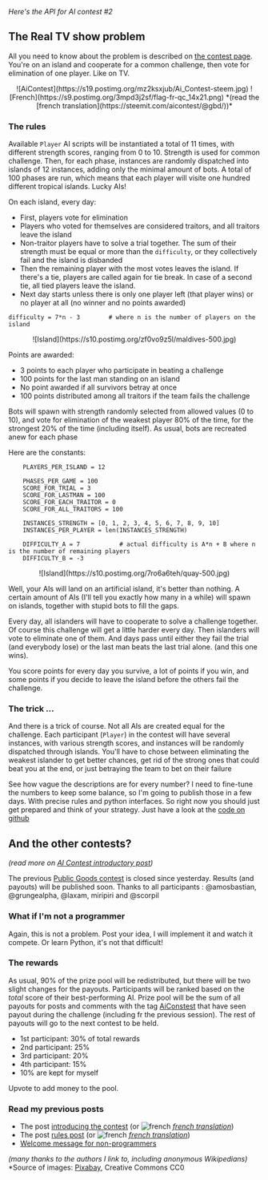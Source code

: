 *Here's the API for AI contest #2*

## The Real TV show problem

All you need to know about the problem is described on [the contest page](https://steemit.com/aicontest/@gbd/the-ai-contest-2-real-tv). You're on an island and cooperate for a common challenge, then vote for elimination of one player. Like on TV.

<center>
![AiContest](https://s19.postimg.org/mz2ksxjub/Ai_Contest-steem.jpg)
![French](https://s9.postimg.org/3mpd3j2sf/flag-fr-qc_14x21.png) *(read the [french translation](https://steemit.com/aicontest/@gbd/))*
</center>



### The rules

Available `Player` AI scripts will be instantiated a total of 11 times, with different strength scores, ranging from 0 to 10. Strength is used for common challenge. Then, for each phase, instances are randomly dispatched into islands of 12 instances, adding only the minimal amount of bots. A total of 100 phases are run, which means that each player will visite one hundred different tropical islands. Lucky AIs!

On each island, every day:
* First, players vote for elimination
* Players who voted for themselves are considered traitors, and all traitors leave the island
* Non-traitor players have to solve a trial together. The sum of their strength must be equal or more than the `difficulty`, or they collectively fail and the island is disbanded
* Then the remaining player with the most votes leaves the island. If there's a tie, players are called again for tie break. In case of a second tie, all tied players leave the island.
* Next day starts unless there is only one player left (that player wins) or no player at all (no winner and no points awarded)

```
difficulty = 7*n - 3 		# where n is the number of players on the island
```

<center>
![Island](https://s10.postimg.org/zf0vo9z5l/maldives-500.jpg)
</center>

Points are awarded:
* 3 points to each player who participate in beating a challenge
* 100 points for the last man standing on an island
* No point awarded if all survivors betray at once
* 100 points distributed among all traitors if the team fails the challenge

Bots will spawn with strength randomly selected from allowed values (0 to 10), and vote for elimination of the weakest player 80% of the time, for the strongest 20% of the time (including itself). As usual, bots are recreated anew for each phase

Here are the constants:

```
    PLAYERS_PER_ISLAND = 12

    PHASES_PER_GAME = 100
    SCORE_FOR_TRIAL = 3
    SCORE_FOR_LASTMAN = 100
    SCORE_FOR_EACH_TRAITOR = 0
    SCORE_FOR_ALL_TRAITORS = 100

    INSTANCES_STRENGTH = [0, 1, 2, 3, 4, 5, 6, 7, 8, 9, 10]
    INSTANCES_PER_PLAYER = len(INSTANCES_STRENGTH)
    
    DIFFICULTY_A = 7           # actual difficulty is A*n + B where n is the number of remaining players
    DIFFICULTY_B = -3

```




<center>
![Island](https://s10.postimg.org/7ro6a6teh/quay-500.jpg)
</center>





Well, your AIs will land on an artificial island, it's better than nothing. A certain amount of AIs (I'll tell you exactly how many in a while) will spawn on islands, together with stupid bots to fill the gaps.

Every day, all islanders will have to cooperate to solve a challenge together. Of course this challenge will get a little harder every day. Then islanders will vote to eliminate one of them. And days pass until either they fail the trial (and everybody lose) or the last man beats the last trial alone. (and this one wins).

You score points for every day you survive, a lot of points if you win, and some points if you decide to leave the island before the others fail the challenge.


### The trick ...

And there is a trick of course. Not all AIs are created equal for the challenge. Each participant (`Player`) in the contest will have several instances, with various strength scores, and instances will be randomly dispatched through islands. You'll have to chose between eliminating the weakest islander to get better chances, get rid of the strong ones that could beat you at the end, or just betraying the team to bet on their failure


See how vague the descriptions are for every number? I need to fine-tune the numbers to keep some balance, so I'm going to publish those in a few days. With precise rules and python interfaces. So right now you should just get prepared and think of your strategy. Just have a look at the [code on github](https://github.com/steemian/realTV)



## And the other contests?

*(read more on [AI Contest introductory post](https://steemit.com/aicontest/@gbd/the-ai-contest-coming-soon))*

The previous [Public Goods contest](https://steemit.com/aicontest/@gbd/the-ai-contest-1-public-goods-problem) is closed since yesterday. Results (and payouts) will be published soon. Thanks to all participants : @amosbastian, @grungealpha, @laxam, miripiri and @scorpil

### What if I'm not a programmer

Again, this is not a problem. Post your idea, I will implement it and watch it compete. Or learn Python, it's not that difficult! 

### The rewards

As usual, 90% of the prize pool will be redistributed, but there will be two slight changes for the payouts. Participants will be ranked based on the *total* score of their best-performing AI. Prize pool will be the sum of all payouts for posts and comments with the tag [AiConstest](https://steemit.com/created/aicontest) that have seen payout during the challenge (including fr the previous session). The rest of payouts will go to the next contest to be held.

* 1st participant: 30% of total rewards
* 2nd participant: 25%
* 3rd participant: 20%
* 4th participant: 15%
* 10% are kept for myself

Upvote to add money to the pool.



### Read my previous posts


* The post [introducing the contest](https://steemit.com/aicontest/@gbd/the-ai-contest-1-public-goods-problem) (or  ![french](https://steemitimages.com/0x0/https://s9.postimg.org/3mpd3j2sf/flag-fr-qc_14x21.png) *[french translation](https://steemit.com/aicontest/@gbd/fr-the-ai-contest-1-le-dilemme-du-bien-commun)*)
* The post [rules post](https://steemit.com/aicontest/@gbd/the-ai-contest-coming-soon) (or  ![french](https://steemitimages.com/0x0/https://s9.postimg.org/3mpd3j2sf/flag-fr-qc_14x21.png) *[french translation](https://steemit.com/aicontest/@gbd/the-ai-contest-bientot-sur-steem)*)
* [Welcome message for non-programmers](https://steemit.com/aicontest/@gbd/the-ai-contest-1-non-programmers-welcome)

*(many thanks to the authors I link to, including anonymous Wikipedians)*
*Source of images: [Pixabay](https://www.pexels.com/u/pixabay/), Creative Commons CC0